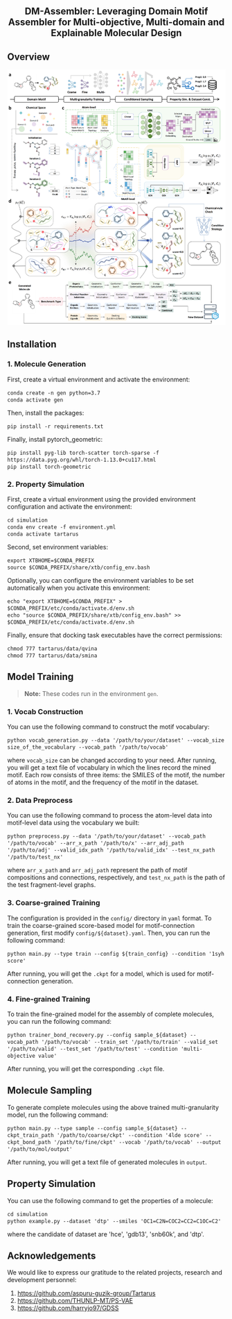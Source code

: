 <h2 align="center"> DM-Assembler: Leveraging Domain Motif Assembler for Multi-objective, Multi-domain and Explainable Molecular Design</a></h2>
<h5 align="center">

## Overview

![framework](figure/framework.png)


## Installation

### 1. Molecule Generation

First, create a virtual environment and activate the environment:

```
conda create -n gen python=3.7
conda activate gen
```

Then, install the packages:

```
pip install -r requirements.txt
```

Finally, install pytorch_geometric:

```
pip install pyg-lib torch-scatter torch-sparse -f https://data.pyg.org/whl/torch-1.13.0+cu117.html
pip install torch-geometric
```

### 2. Property Simulation

First, create a virtual environment using the provided environment configuration and activate the environment:

```
cd simulation
conda env create -f environment.yml
conda activate tartarus
```

Second, set environment variables:

```
export XTBHOME=$CONDA_PREFIX
source $CONDA_PREFIX/share/xtb/config_env.bash
```

Optionally, you can configure the environment variables to be set automatically when you activate this environment:

```
echo "export XTBHOME=$CONDA_PREFIX" > $CONDA_PREFIX/etc/conda/activate.d/env.sh
echo "source $CONDA_PREFIX/share/xtb/config_env.bash" >> $CONDA_PREFIX/etc/conda/activate.d/env.sh
```

Finally, ensure that docking task executables have the correct permissions:

```
chmod 777 tartarus/data/qvina
chmod 777 tartarus/data/smina
```


## Model Training

> **Note:** These codes run in the environment `gen`.

### 1. Vocab Construction

You can use the following command to construct the motif vocabulary:

```
python vocab_generation.py --data '/path/to/your/dataset' --vocab_size size_of_the_vocabulary --vocab_path '/path/to/vocab'
```

where `vocab_size` can be changed according to your need. After running, you will get a text file of vocabulary in which the lines record the mined motif. Each row consists of three items: the SMILES of the motif, the number of atoms in the motif, and the frequency of the motif in the dataset. 

### 2. Data Preprocess

You can use the following command to process the atom-level data into motif-level data using the vocabulary we built:

```
python preprocess.py --data '/path/to/your/dataset' --vocab_path '/path/to/vocab' --arr_x_path '/path/to/x' --arr_adj_path '/path/to/adj' --valid_idx_path '/path/to/valid_idx' --test_nx_path '/path/to/test_nx'
```

where `arr_x_path` and `arr_adj_path` represent the path of motif compositions and connections, respectively, and `test_nx_path` is the path of the test fragment-level graphs. 

### 3. Coarse-grained Training

The configuration is provided in the `config/` directory in `yaml` format. To train the coarse-grained score-based model for motif-connection generation, first modify `config/${dataset}.yaml`. Then, you can run the following command:

```
python main.py --type train --config ${train_config} --condition '1syh score'
```

After running, you will get the `.ckpt` for a model, which is used for motif-connection generation.

### 4. Fine-grained Training

To train the fine-grained model for the assembly of complete molecules, you can run the following command:

```
python trainer_bond_recovery.py --config sample_${dataset} --vocab_path '/path/to/vocab' --train_set '/path/to/train' --valid_set '/path/to/valid' --test_set '/path/to/test' --condition 'multi-objective value'
```

After running, you will get the corresponding `.ckpt` file.

## Molecule Sampling

To generate complete molecules using the above trained multi-granularity model, run the following command:

```
python main.py --type sample --config sample_${dataset} --ckpt_train_path '/path/to/coarse/ckpt' --condition '4lde score' --ckpt_bond_path '/path/to/fine/ckpt' --vocab '/path/to/vocab' --output '/path/to/mol/output'
```

After running, you will get a text file of generated molecules in `output`.


## Property Simulation

You can use the following command to get the properties of a molecule:

```
cd simulation
python example.py --dataset 'dtp' --smiles 'OC1=C2N=COC2=CC2=C1OC=C2'
```

where the candidate of dataset are 'hce', 'gdb13', 'snb60k', and 'dtp'.


## Acknowledgements

We would like to express our gratitude to the related projects, research and development personnel:

1. https://github.com/aspuru-guzik-group/Tartarus
2. https://github.com/THUNLP-MT/PS-VAE
3. https://github.com/harryjo97/GDSS










